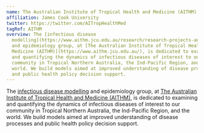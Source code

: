 ```yaml
---
name: The Australian Institute of Tropical Health and Medicine (AITHM)
affiliation: James Cook University
twitter: https://twitter.com/AITropHealthMed
tagRef: AITHM
overview: The [infectious disease
  modelling](https://www.aithm.jcu.edu.au/research/research-projects-and-groups/covid-19/)
  and epidemiology group, at [The Australian Institute of Tropical Health and
  Medicine (AITHM)](https://www.aithm.jcu.edu.au/), is dedicated to examining
  and quantifying the dynamics of infectious diseases of interest to our
  community in Tropical Northern Australia, the Ind-Pacific Region, and the
  world. We build models aimed at improved understanding of disease processes
  and public health policy decision support.
---
```

The [infectious disease modelling](https://www.aithm.jcu.edu.au/research/research-projects-and-groups/covid-19/) and epidemiology group, at [The Australian Institute of Tropical Health and Medicine (AITHM)](https://www.aithm.jcu.edu.au/), is dedicated to examining and quantifying the dynamics of infectious diseases of interest to our community in Tropical Northern Australia, the Ind-Pacific Region, and the world. We build models aimed at improved understanding of disease processes and public health policy decision support.